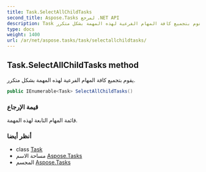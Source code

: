 ```yaml
---
title: Task.SelectAllChildTasks
second_title: Aspose.Tasks لمرجع .NET API
description: Task طريقة. يقوم بتجميع كافة المهام الفرعية لهذه المهمة بشكل متكرر.
type: docs
weight: 1400
url: /ar/net/aspose.tasks/task/selectallchildtasks/
---
```

## Task.SelectAllChildTasks method

يقوم بتجميع كافة المهام الفرعية لهذه المهمة بشكل متكرر.

```csharp
public IEnumerable<Task> SelectAllChildTasks()
```

### قيمة الإرجاع

قائمة المهام التابعة لهذه المهمة.

### أنظر أيضا

* class [Task](../)
* مساحة الاسم [Aspose.Tasks](../../task/)
* المجسم [Aspose.Tasks](../../../)


